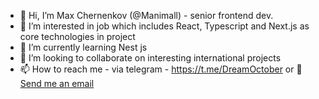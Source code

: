 - 👋 Hi, I’m Max Chernenkov (@Manimall) - senior frontend dev. 
- 👀 I’m interested in job which includes React, Typescript and Next.js as core technologies in project
- 🌱 I’m currently learning Nest js
- 💞️ I’m looking to collaborate on interesting international projects
- 📫 How to reach me - via telegram - https://t.me/DreamOctober or 💌 [Send me an email](mailto:maks.chernenkovvv@gmail.com)

<!---
Manimall/Manimall is a ✨ special ✨ repository because its `README.md` (this file) appears on your GitHub profile.
You can click the Preview link to take a look at your changes.
--->
